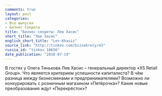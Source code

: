 ```yaml
---
comments: true
layout: post
categories:
- Все выпуски
- Бизнес Секреты
title: "Бизнес-секреты: Лев Хасис"
short_title: "Лев Хасис"
english_short_title: "Lev-Khasis"
source_link: "http://tinkov.com/bizsekrety/43"
russia_id: "tinkov_10656"
date_publication: "2010-07-19"
---
```

В гостях у Олега Тинькова Лев Хасис – генеральный директор «X5 Retail Group». Что является критерием успешности капиталиста? В чём разница между бизнесменами и предпринимателями? Возможно ли конкурировать с розничным магазином «Пятёрочка»? Какие новые преобразования ждут «Перекрёсток»?
